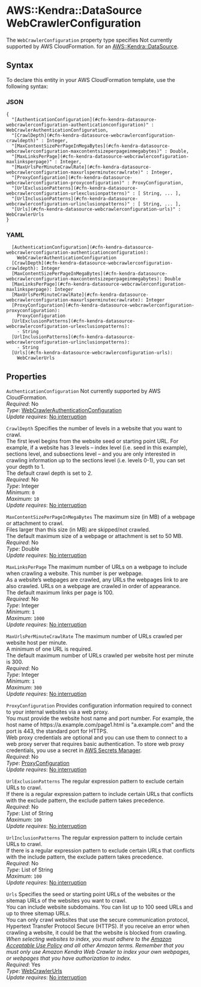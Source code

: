 # AWS::Kendra::DataSource WebCrawlerConfiguration<a name="aws-properties-kendra-datasource-webcrawlerconfiguration"></a>

<a name="aws-properties-kendra-datasource-webcrawlerconfiguration-description"></a>The `WebCrawlerConfiguration` property type specifies Not currently supported by AWS CloudFormation\. for an [AWS::Kendra::DataSource](aws-resource-kendra-datasource.md)\.

## Syntax<a name="aws-properties-kendra-datasource-webcrawlerconfiguration-syntax"></a>

To declare this entity in your AWS CloudFormation template, use the following syntax:

### JSON<a name="aws-properties-kendra-datasource-webcrawlerconfiguration-syntax.json"></a>

```
{
  "[AuthenticationConfiguration](#cfn-kendra-datasource-webcrawlerconfiguration-authenticationconfiguration)" : WebCrawlerAuthenticationConfiguration,
  "[CrawlDepth](#cfn-kendra-datasource-webcrawlerconfiguration-crawldepth)" : Integer,
  "[MaxContentSizePerPageInMegaBytes](#cfn-kendra-datasource-webcrawlerconfiguration-maxcontentsizeperpageinmegabytes)" : Double,
  "[MaxLinksPerPage](#cfn-kendra-datasource-webcrawlerconfiguration-maxlinksperpage)" : Integer,
  "[MaxUrlsPerMinuteCrawlRate](#cfn-kendra-datasource-webcrawlerconfiguration-maxurlsperminutecrawlrate)" : Integer,
  "[ProxyConfiguration](#cfn-kendra-datasource-webcrawlerconfiguration-proxyconfiguration)" : ProxyConfiguration,
  "[UrlExclusionPatterns](#cfn-kendra-datasource-webcrawlerconfiguration-urlexclusionpatterns)" : [ String, ... ],
  "[UrlInclusionPatterns](#cfn-kendra-datasource-webcrawlerconfiguration-urlinclusionpatterns)" : [ String, ... ],
  "[Urls](#cfn-kendra-datasource-webcrawlerconfiguration-urls)" : WebCrawlerUrls
}
```

### YAML<a name="aws-properties-kendra-datasource-webcrawlerconfiguration-syntax.yaml"></a>

```
  [AuthenticationConfiguration](#cfn-kendra-datasource-webcrawlerconfiguration-authenticationconfiguration): 
    WebCrawlerAuthenticationConfiguration
  [CrawlDepth](#cfn-kendra-datasource-webcrawlerconfiguration-crawldepth): Integer
  [MaxContentSizePerPageInMegaBytes](#cfn-kendra-datasource-webcrawlerconfiguration-maxcontentsizeperpageinmegabytes): Double
  [MaxLinksPerPage](#cfn-kendra-datasource-webcrawlerconfiguration-maxlinksperpage): Integer
  [MaxUrlsPerMinuteCrawlRate](#cfn-kendra-datasource-webcrawlerconfiguration-maxurlsperminutecrawlrate): Integer
  [ProxyConfiguration](#cfn-kendra-datasource-webcrawlerconfiguration-proxyconfiguration): 
    ProxyConfiguration
  [UrlExclusionPatterns](#cfn-kendra-datasource-webcrawlerconfiguration-urlexclusionpatterns): 
    - String
  [UrlInclusionPatterns](#cfn-kendra-datasource-webcrawlerconfiguration-urlinclusionpatterns): 
    - String
  [Urls](#cfn-kendra-datasource-webcrawlerconfiguration-urls): 
    WebCrawlerUrls
```

## Properties<a name="aws-properties-kendra-datasource-webcrawlerconfiguration-properties"></a>

`AuthenticationConfiguration`  <a name="cfn-kendra-datasource-webcrawlerconfiguration-authenticationconfiguration"></a>
Not currently supported by AWS CloudFormation\.  
*Required*: No  
*Type*: [WebCrawlerAuthenticationConfiguration](aws-properties-kendra-datasource-webcrawlerauthenticationconfiguration.md)  
*Update requires*: [No interruption](https://docs.aws.amazon.com/AWSCloudFormation/latest/UserGuide/using-cfn-updating-stacks-update-behaviors.html#update-no-interrupt)

`CrawlDepth`  <a name="cfn-kendra-datasource-webcrawlerconfiguration-crawldepth"></a>
Specifies the number of levels in a website that you want to crawl\.  
The first level begins from the website seed or starting point URL\. For example, if a website has 3 levels – index level \(i\.e\. seed in this example\), sections level, and subsections level – and you are only interested in crawling information up to the sections level \(i\.e\. levels 0\-1\), you can set your depth to 1\.  
The default crawl depth is set to 2\.  
*Required*: No  
*Type*: Integer  
*Minimum*: `0`  
*Maximum*: `10`  
*Update requires*: [No interruption](https://docs.aws.amazon.com/AWSCloudFormation/latest/UserGuide/using-cfn-updating-stacks-update-behaviors.html#update-no-interrupt)

`MaxContentSizePerPageInMegaBytes`  <a name="cfn-kendra-datasource-webcrawlerconfiguration-maxcontentsizeperpageinmegabytes"></a>
The maximum size \(in MB\) of a webpage or attachment to crawl\.  
Files larger than this size \(in MB\) are skipped/not crawled\.  
The default maximum size of a webpage or attachment is set to 50 MB\.  
*Required*: No  
*Type*: Double  
*Update requires*: [No interruption](https://docs.aws.amazon.com/AWSCloudFormation/latest/UserGuide/using-cfn-updating-stacks-update-behaviors.html#update-no-interrupt)

`MaxLinksPerPage`  <a name="cfn-kendra-datasource-webcrawlerconfiguration-maxlinksperpage"></a>
The maximum number of URLs on a webpage to include when crawling a website\. This number is per webpage\.  
As a website’s webpages are crawled, any URLs the webpages link to are also crawled\. URLs on a webpage are crawled in order of appearance\.  
The default maximum links per page is 100\.  
*Required*: No  
*Type*: Integer  
*Minimum*: `1`  
*Maximum*: `1000`  
*Update requires*: [No interruption](https://docs.aws.amazon.com/AWSCloudFormation/latest/UserGuide/using-cfn-updating-stacks-update-behaviors.html#update-no-interrupt)

`MaxUrlsPerMinuteCrawlRate`  <a name="cfn-kendra-datasource-webcrawlerconfiguration-maxurlsperminutecrawlrate"></a>
The maximum number of URLs crawled per website host per minute\.  
A minimum of one URL is required\.  
The default maximum number of URLs crawled per website host per minute is 300\.  
*Required*: No  
*Type*: Integer  
*Minimum*: `1`  
*Maximum*: `300`  
*Update requires*: [No interruption](https://docs.aws.amazon.com/AWSCloudFormation/latest/UserGuide/using-cfn-updating-stacks-update-behaviors.html#update-no-interrupt)

`ProxyConfiguration`  <a name="cfn-kendra-datasource-webcrawlerconfiguration-proxyconfiguration"></a>
Provides configuration information required to connect to your internal websites via a web proxy\.  
You must provide the website host name and port number\. For example, the host name of https://a\.example\.com/page1\.html is "a\.example\.com" and the port is 443, the standard port for HTTPS\.  
Web proxy credentials are optional and you can use them to connect to a web proxy server that requires basic authentication\. To store web proxy credentials, you use a secret in [AWS Secrets Manager](https://docs.aws.amazon.com/secretsmanager/latest/userguide/intro.html)\.  
*Required*: No  
*Type*: [ProxyConfiguration](aws-properties-kendra-datasource-proxyconfiguration.md)  
*Update requires*: [No interruption](https://docs.aws.amazon.com/AWSCloudFormation/latest/UserGuide/using-cfn-updating-stacks-update-behaviors.html#update-no-interrupt)

`UrlExclusionPatterns`  <a name="cfn-kendra-datasource-webcrawlerconfiguration-urlexclusionpatterns"></a>
The regular expression pattern to exclude certain URLs to crawl\.  
If there is a regular expression pattern to include certain URLs that conflicts with the exclude pattern, the exclude pattern takes precedence\.  
*Required*: No  
*Type*: List of String  
*Maximum*: `100`  
*Update requires*: [No interruption](https://docs.aws.amazon.com/AWSCloudFormation/latest/UserGuide/using-cfn-updating-stacks-update-behaviors.html#update-no-interrupt)

`UrlInclusionPatterns`  <a name="cfn-kendra-datasource-webcrawlerconfiguration-urlinclusionpatterns"></a>
The regular expression pattern to include certain URLs to crawl\.  
If there is a regular expression pattern to exclude certain URLs that conflicts with the include pattern, the exclude pattern takes precedence\.  
*Required*: No  
*Type*: List of String  
*Maximum*: `100`  
*Update requires*: [No interruption](https://docs.aws.amazon.com/AWSCloudFormation/latest/UserGuide/using-cfn-updating-stacks-update-behaviors.html#update-no-interrupt)

`Urls`  <a name="cfn-kendra-datasource-webcrawlerconfiguration-urls"></a>
Specifies the seed or starting point URLs of the websites or the sitemap URLs of the websites you want to crawl\.  
You can include website subdomains\. You can list up to 100 seed URLs and up to three sitemap URLs\.  
You can only crawl websites that use the secure communication protocol, Hypertext Transfer Protocol Secure \(HTTPS\)\. If you receive an error when crawling a website, it could be that the website is blocked from crawling\.  
 *When selecting websites to index, you must adhere to the [Amazon Acceptable Use Policy](http://aws.amazon.com/aup/) and all other Amazon terms\. Remember that you must only use Amazon Kendra Web Crawler to index your own webpages, or webpages that you have authorization to index\.*   
*Required*: Yes  
*Type*: [WebCrawlerUrls](aws-properties-kendra-datasource-webcrawlerurls.md)  
*Update requires*: [No interruption](https://docs.aws.amazon.com/AWSCloudFormation/latest/UserGuide/using-cfn-updating-stacks-update-behaviors.html#update-no-interrupt)